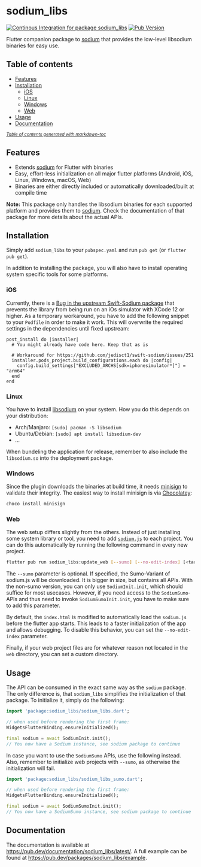 # sodium_libs
[![Continous Integration for package sodium_libs](https://github.com/Skycoder42/libsodium_dart_bindings/actions/workflows/sodium_libs_ci.yaml/badge.svg)](https://github.com/Skycoder42/libsodium_dart_bindings/actions/workflows/sodium_libs_ci.yaml)
[![Pub Version](https://img.shields.io/pub/v/sodium_libs)](https://pub.dev/packages/sodium_libs)

Flutter companion package to [sodium](https://pub.dev/packages/sodium) that provides the low-level libsodium binaries
for easy use.

## Table of contents
- [Features](#features)
- [Installation](#installation)
  * [iOS](#ios)
  * [Linux](#linux)
  * [Windows](#windows)
  * [Web](#web)
- [Usage](#usage)
- [Documentation](#documentation)

<small><i><a href='https://ecotrust-canada.github.io/markdown-toc/'>Table of contents generated with markdown-toc</a></i></small>

## Features
- Extends [sodium](https://pub.dev/packages/sodium) for Flutter with binaries
- Easy, effort-less initialization on all major flutter platforms (Android, iOS, Linux, Windows, macOS, Web)
- Binaries are either directly included or automatically downloaded/built at compile time

**Note:** This package only handles the libsodium binaries for each supported platform and provides them to
[sodium](https://pub.dev/packages/sodium). Check the documentation of that package for more details about the actual
APIs.

## Installation
Simply add `sodium_libs` to your `pubspec.yaml` and run `pub get` (or `flutter pub get`).

In addition to installing the package, you will also have to install operating system specific tools for some platforms.

### iOS
Currently, there is a [Bug in the upstream Swift-Sodium package](https://github.com/jedisct1/swift-sodium/issues/251)
that prevents the library from being run on an iOs simulator with XCode 12 or higher. As a temporary workaround, you
have to add the following snippet to your `Podfile` in order to make it work. This will overwrite the required settings
in the dependencies until fixed upstream:

```Podfile
post_install do |installer|
  # You might already have code here. Keep that as is

  # Workaround for https://github.com/jedisct1/swift-sodium/issues/251
  installer.pods_project.build_configurations.each do |config|
    config.build_settings["EXCLUDED_ARCHS[sdk=iphonesimulator*]"] = "arm64"
  end
end
```

### Linux
You have to install [libsodium](https://github.com/jedisct1/libsodium) on your system. How you do this depends on your
distribution:
- Arch/Manjaro: `[sudo] pacman -S libsodium`
- Ubuntu/Debian: `[sudo] apt install libsodium-dev`
- ...

When bundeling the application for release, remember to also include the `libsodium.so` into the deployment package.

### Windows
Since the plugin downloads the binaries at build time, it needs [minisign](https://jedisct1.github.io/minisign/) to
validate their integrity. The easiest way to install minisign is via [Chocolatey](https://chocolatey.org/install):

```ps1
choco install minisign
```

### Web
The web setup differs slightly from the others. Instead of just installing some system library or tool, you need to add
[`sodium.js`](https://github.com/jedisct1/libsodium.js) to each project. You can do this automatically by running the
following command in every new project.

```.sh
flutter pub run sodium_libs:update_web [--sumo] [--no-edit-index] [<target_directory>]
```

The `--sumo` parameter is optional. If specified, the Sumo-Variant of sodium.js will be downloaded. It is bigger in
size, but contains all APIs. With the non-sumo version, you can only use `SodiumInit.init`, which should suffice for
most usecases. However, if you need access to the `SodiumSumo`-APIs and thus need to invoke `SodiumSumoInit.init`, you
have to make sure to add this parameter.

By default, the `index.html` is modified to automatically load the `sodium.js` before the flutter app starts. This leads
to a faster initialization of the app and allows debugging. To disable this behavior, you can set the `--no-edit-index`
parameter.

Finally, if your web project files are for whatever reason not located in the `web` directory, you can set a custom
directory.

## Usage
The API can be consumed in the exact same way as the `sodium` package. The only difference is, that `sodium_libs`
simplifies the initialization of that package. To initialize it, simply do the following:

```dart
import 'package:sodium_libs/sodium_libs.dart';

// when used before rendering the first frame:
WidgetsFlutterBinding.ensureInitialized();

final sodium = await SodiumInit.init();
// You now have a Sodium instance, see sodium package to continue
```

In case you want to use the `SodiumSumo` APIs, use the following instead. Also, remember to initialize web projects with
`--sumo`, as otherwise the initialization will fail.

```dart
import 'package:sodium_libs/sodium_libs_sumo.dart';

// when used before rendering the first frame:
WidgetsFlutterBinding.ensureInitialized();

final sodium = await SodiumSumoInit.init();
// You now have a SodiumSumo instance, see sodium package to continue
```

## Documentation
The documentation is available at https://pub.dev/documentation/sodium_libs/latest/. A full example can be found at
https://pub.dev/packages/sodium_libs/example.
